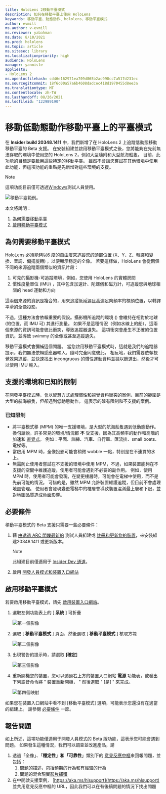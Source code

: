 ```yaml
---
title: HoloLens 2移動平臺模式
description: 如何在移動平臺上使用 HoloLens
keywords: 移動平臺、動態動作、hololens、移動平臺模式
author: evmill
ms.author: v-evmill
ms.reviewer: yabahman
ms.date: 8/10/2021
ms.prod: hololens
ms.topic: article
ms.sitesec: library
ms.localizationpriority: high
audience: HoloLens
manager: yannisle
appliesto:
- HoloLens 2
ms.openlocfilehash: cd46e162971ea709d865b2ac998cc7a517d231ec
ms.sourcegitcommit: 18f6c00a57a6b4608dadcec418d1970455d8ee3a
ms.translationtype: MT
ms.contentlocale: zh-TW
ms.lasthandoff: 08/26/2021
ms.locfileid: "122989190"
---
```

# <a name="moving-platform-mode-on-low-dynamic-motion-moving-platforms"></a>移動低動態動作移動平臺上的平臺模式

在 **Insider build 20348.1411** 中，我們新增了在 HoloLens 2 上追蹤低動態移動移動平臺的 Beta 支援。 在安裝組建並啟用移動平臺模式之後，您將能夠在先前無法存取的環境中使用您的 HoloLens 2，例如大型隨附和大型航海船隻。 目前，此功能的目標是要啟用這些特定的移動平臺。 雖然不會讓您嘗試在其他環境中使用此功能，但這項功能的重點是先新增對這些環境的支援。

> [!NOTE]
> 這項功能目前僅可透過[Windows](hololens-insider.md)測試人員使用。

![移動平臺範例。](./images/mpm-compare.gif)

本文將說明：

1. [為何需要移動平臺](#why-moving-platform-mode-is-necessary)
1. [啟用移動平臺模式](#enabling-moving-platform-mode)

## <a name="why-moving-platform-mode-is-necessary"></a>為何需要移動平臺模式

HoloLens 必須能夠以[6 度的自由度](https://en.wikipedia.org/wiki/Six_degrees_of_freedom)來追蹤您的頭部位置 (X、Y、Z、轉譯和變換、音調、偏擺旋轉) ，以便顯示穩定的全像。 若要這樣做，HoloLens 會從兩個不同的來源追蹤兩個類似的資訊片段：

1. 可見的攝影機-可追蹤環境，例如，您使用 HoloLens 的實體房間
1. 慣性度量單位 (IMU) ，其中包含加速計、陀螺儀和磁力計，可追蹤您與地球相關的 head 運動和方向

這兩個來源的資訊是複合的，用來追蹤低延遲且高達足夠頻率的標頭位置，以轉譯平滑的全像投影。

不過，這種方法會依賴重要的假設。攝影機所追蹤的環境 () 會維持在相對於地球 (的位置，而 IMU 可) 其進行測量。 如果不是這種情況（例如水線上的船），這兩個來源的資訊可能會彼此衝突，導致追蹤器遺失。 這項衝突會產生不正確的位置資訊，並導致 swimmy 的全像或甚至追蹤遺失。

移動平臺模式會彌補這個問題。 當您啟用移動平臺模式時，這就是我們的追蹤器提示，我們無法依賴感應器輸入，隨時完全同意彼此。 相反地，我們需要依賴視覺效果追蹤，並快速找出 incongruous 的慣性運動資料並據以篩選出，然後才可以使用 IMU 輸入。

## <a name="supported-environments-and-known-limitations"></a>支援的環境和已知的限制

在開發平臺模式時，會以智慧方式處理慣性和視覺資料衝突的案例，目前的範圍是大型的航海船隻，但卻遇到低動態動作。 這表示的確有限制和不支援的案例。

### <a name="known-limitations"></a>已知限制

- 將平臺模式移 (MPM) 的唯一支援環境，是大型的航海船隻遇到低動態動作。 換句話說，許多常見的環境/情況都 **不** 受支援，因為其高頻率的動作和高階的加速和 [直覺式](https://en.wikipedia.org/wiki/Jerk_(physics))。 例如：平面、訓練、汽車、自行車、匯流排、small boats、電梯等。
- 當啟用 MPM 時，全像投影可能會稍微 wobble 一點，特別是在不連貫的水上。
- 無需防止使用者嘗試在不支援的環境中使用 MPM，不過，如果裝置能夠在不支援的空間中維護追蹤，使用者可能會遇到不必要的副作用。 例如，使用 MPM 時，使用者可能會發現，在變更樓層時，可能會在電梯中使用，而不是先前可能的情況。 可惜的是，雖然 MPM 允許裝置維護追蹤，但目前不會處理地圖管理。 使用者會發現變更電梯中的樓層會導致裝置混淆最上層和下限，並對地圖品質造成負面影響。

## <a name="prerequisites"></a>必要條件

移動平臺模式的 Beta 支援只需要一些必要條件：

1. 藉 [由透過 ARC 閃爍最新的](hololens-insider.md#ffu-download-and-flash-directions) 測試人員組建或 [註冊和更新您的裝置](hololens-insider.md#start-receiving-insider-builds)，來安裝組建20348.1411 或更新版本。

   > [!NOTE]
   > 此組建目前僅適用于 [Insider Dev 通道](hololens-insider.md#start-receiving-insider-builds)。

2. 啟用 [開發人員模式和裝置入口網站](/mixed-reality/develop/platform-capabilities-and-apis/using-the-windows-device-portal)

## <a name="enabling-moving-platform-mode"></a>啟用移動平臺模式

若要啟用移動平臺模式，請先 [啟用裝置入口網站](/windows/mixed-reality/develop/platform-capabilities-and-apis/using-the-windows-device-portal)。

1. 選取左側功能表上的 [ **系統** ] 可折疊

   ![第一個影像](.\images\moving-platform-1w.png)

2. 選取 [ **移動平臺模式** ] 頁面，然後選取 [ **移動平臺模式** ] 核取方塊

    ![第二個影像](.\images\moving-platform-2z.png)

3. 出現警告的提示時，請選取 **[確定]**

   ![第三個影像](.\images\moving-platform-3w.png)

4. 重新開機您的裝置，您可以透過右上方的裝置入口網站 **電源** 功能表，或發出下列語音命令將 &quot; 裝置重新開機， &quot; 然後選取 &quot; [是] &quot; 來完成。

   ![第四個映射](.\images\moving-platform-4z.png)

如果您在裝置入口網站中看不到 [移動平臺模式] 選項，可能表示您還沒有在適當的組建上。 請參閱 [必要條件](#prerequisites) 一節。

## <a name="reporting-issues"></a>報告問題

如上所述，這項功能僅適用于開發人員模式的 Beta 版功能，這表示您可能會遇到問題。 如果發生這種情況，我們可以調查並改進產品，請

1. 透過「全像」、「**穩定性」和「可靠性**」類別下的 [意見反應中樞](hololens-feedback.md)來回報問題，並包括：
    1. 問題的描述，包括預期的行為和有經驗的行為
    1. 問題的混合現實[影片捕獲](holographic-photos-and-videos.md#capture-a-mixed-reality-video)
2.  在中開啟支援案例， [https://aka.ms/hlsupport](https://aka.ms/hlsupport) 並共用意見反應中樞的 URL，因此我們可以在有後續問題的情況下找出問題